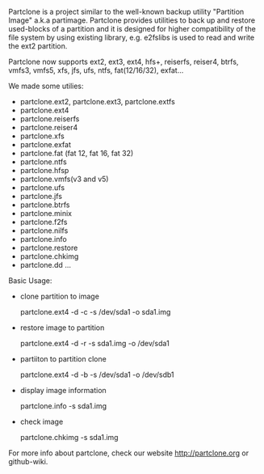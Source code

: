 Partclone is a project similar to the well-known backup utility "Partition Image" a.k.a partimage. Partclone provides utilities to back up and restore used-blocks of a partition and it is designed for higher compatibility of the file system by using existing library, e.g. e2fslibs is used to read and write the ext2 partition.

Partclone now supports ext2, ext3, ext4, hfs+, reiserfs, reiser4, btrfs, vmfs3, vmfs5, xfs, jfs, ufs, ntfs, fat(12/16/32), exfat...

We made some utilies:

* partclone.ext2, partclone.ext3, partclone.extfs
* partclone.ext4
* partclone.reiserfs
* partclone.reiser4
* partclone.xfs
* partclone.exfat
* partclone.fat (fat 12, fat 16, fat 32)
* partclone.ntfs
* partclone.hfsp
* partclone.vmfs(v3 and v5)
* partclone.ufs
* partclone.jfs
* partclone.btrfs
* partclone.minix
* partclone.f2fs
* partclone.nilfs
* partclone.info 
* partclone.restore
* partclone.chkimg
* partclone.dd
...

Basic Usage:

 - clone partition to image

    partclone.ext4 -d -c -s /dev/sda1 -o sda1.img

 - restore image to partition

    partclone.ext4 -d -r -s sda1.img -o /dev/sda1

 - partiiton to partition clone

    partclone.ext4 -d -b -s /dev/sda1 -o /dev/sdb1

 - display image information

    partclone.info -s sda1.img

 - check image

    partclone.chkimg -s sda1.img

For more info about partclone, check our website http://partclone.org or github-wiki.
